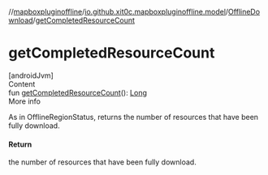 //[mapboxpluginoffline](../../../index.md)/[io.github.xit0c.mapboxpluginoffline.model](../index.md)/[OfflineDownload](index.md)/[getCompletedResourceCount](get-completed-resource-count.md)



# getCompletedResourceCount  
[androidJvm]  
Content  
fun [getCompletedResourceCount](get-completed-resource-count.md)(): [Long](https://kotlinlang.org/api/latest/jvm/stdlib/kotlin/-long/index.html)  
More info  


As in OfflineRegionStatus, returns the number of resources that have been fully download.



#### Return  


the number of resources that have been fully download.

  



